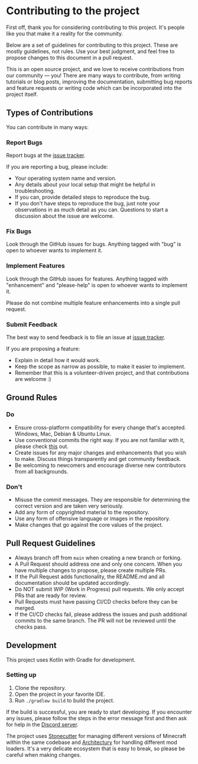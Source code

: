 # Contributing to the project

First off, thank you for considering contributing to this project.
It's people like you that make it a reality for the community.

Below are a set of guidelines for contributing to this project.
These are mostly guidelines, not rules. Use your best judgment, and feel free to propose changes to
this document in a pull request.

This is an open source project, and we love to receive contributions from our community — you!
There are many ways to contribute, from writing tutorials or blog posts, improving the documentation,
submitting bug reports and feature requests or writing code which can be incorporated into the project itself.

## Types of Contributions

You can contribute in many ways:

### Report Bugs

Report bugs at the [issue tracker][issues].

If you are reporting a bug, please include:

- Your operating system name and version.
- Any details about your local setup that might be helpful in troubleshooting.
- If you can, provide detailed steps to reproduce the bug.
- If you don't have steps to reproduce the bug, just note your observations in as much detail as you can.
  Questions to start a discussion about the issue are welcome.

### Fix Bugs

Look through the GitHub issues for bugs.
Anything tagged with "bug" is open to whoever wants to implement it.

### Implement Features

Look through the GitHub issues for features.
Anything tagged with "enhancement" and "please-help" is open to whoever wants to implement it.

Please do not combine multiple feature enhancements into a single pull request.

### Submit Feedback

The best way to send feedback is to file an issue at [issue tracker][issues].

If you are proposing a feature:

- Explain in detail how it would work.
- Keep the scope as narrow as possible, to make it easier to implement.
- Remember that this is a volunteer-driven project, and that contributions are welcome :)

## Ground Rules

### Do

* Ensure cross-platform compatibility for every change that's accepted. Windows, Mac, Debian & Ubuntu Linux.
* Use conventional commits the right way. If you are not familiar with it, please check [this](https://www.conventionalcommits.org/en/v1.0.0/) out.
* Create issues for any major changes and enhancements that you wish to make. Discuss things transparently and get community feedback.
* Be welcoming to newcomers and encourage diverse new contributors from all backgrounds.

### Don't

* Misuse the commit messages. They are responsible for determining the correct version and are taken very seriously.
* Add any form of copyrighted material to the repository.
* Use any form of offensive language or images in the repository.
* Make changes that go against the core values of the project.

## Pull Request Guidelines

* Always branch off from `main` when creating a new branch or forking.
* A Pull Request should address one and only one concern. When you have multiple changes to propose, please create multiple PRs.
* If the Pull Request adds functionality, the README.md and all documentation should be updated accordingly.
* Do NOT submit WIP (Work in Progress) pull requests. We only accept PRs that are ready for review.
* Pull Requests must have passing CI/CD checks before they can be merged.
* If the CI/CD checks fail, please address the issues and push additional commits to the same branch. The PR will not be reviewed until the checks pass.

## Development

This project uses Kotlin with Gradle for development.

### Setting up

1. Clone the repository.
2. Open the project in your favorite IDE.
3. Run `./gradlew build` to build the project.

If the build is successful, you are ready to start developing.
If you encounter any issues, please follow the steps in the error message first and then ask for help in the [Discord server][discord].

The project uses [Stonecutter][stonecutter] for managing different versions of Minecraft within the same codebase and
[Architectury][architectury] for handling different mod loaders. It's a very delicate ecosystem that is easy to break,
so please be careful when making changes.

[issues]: https://github.com/meza/Stonecraft/issues
[stonecutter]: https://stonecutter.kikugie.dev/
[discord]: https://discord.gg/dvg3tcQCPW
[architectury]: https://docs.architectury.dev/
